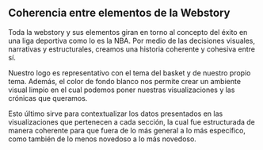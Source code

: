 ## Coherencia entre elementos de la Webstory

Toda la webstory y sus elementos giran en torno al concepto del éxito en una liga deportiva como lo es la NBA. Por medio de las decisiones visuales, narrativas y estructurales, creamos una historia coherente y cohesiva entre sí. 

Nuestro logo es representativo con el tema del basket y de nuestro propio tema. Además, el color de fondo blanco nos permite crear un ambiente visual limpio en el cual podemos poner nuestras visualizaciones y las crónicas que queramos.

Esto último sirve para contextualizar los datos presentados en las visualizaciones que pertenecen a cada sección, la cual fue estructurada de manera coherente para que fuera de lo más general a lo más específico, como también de lo menos novedoso a lo más novedoso.
